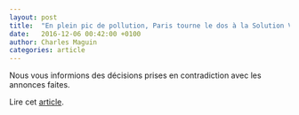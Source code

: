 ```yaml
---
layout: post
title:  "En plein pic de pollution, Paris tourne le dos à la Solution Vélo"
date:   2016-12-06 00:42:00 +0100
author: Charles Maguin
categories: article
---
```


Nous vous informions des décisions prises en contradiction avec les annonces faites.

Lire cet [article].

[article]: http://www.parisenselle.fr/pollution-paris-renonce-solution-velo/
